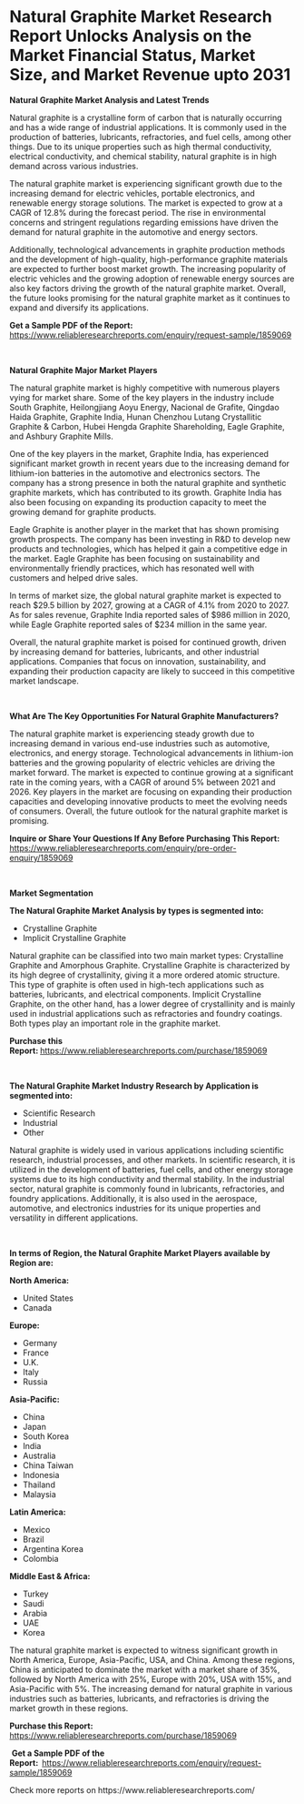 <p><h1>Natural Graphite Market Research Report Unlocks Analysis on the Market Financial Status, Market Size, and Market Revenue upto 2031</h1></p><p><strong>Natural Graphite Market Analysis and Latest Trends</strong></p>
<p><p>Natural graphite is a crystalline form of carbon that is naturally occurring and has a wide range of industrial applications. It is commonly used in the production of batteries, lubricants, refractories, and fuel cells, among other things. Due to its unique properties such as high thermal conductivity, electrical conductivity, and chemical stability, natural graphite is in high demand across various industries.</p><p>The natural graphite market is experiencing significant growth due to the increasing demand for electric vehicles, portable electronics, and renewable energy storage solutions. The market is expected to grow at a CAGR of 12.8% during the forecast period. The rise in environmental concerns and stringent regulations regarding emissions have driven the demand for natural graphite in the automotive and energy sectors.</p><p>Additionally, technological advancements in graphite production methods and the development of high-quality, high-performance graphite materials are expected to further boost market growth. The increasing popularity of electric vehicles and the growing adoption of renewable energy sources are also key factors driving the growth of the natural graphite market. Overall, the future looks promising for the natural graphite market as it continues to expand and diversify its applications.</p></p>
<p><strong>Get a Sample PDF of the Report:&nbsp;</strong> <a href="https://www.reliableresearchreports.com/enquiry/request-sample/1859069">https://www.reliableresearchreports.com/enquiry/request-sample/1859069</a></p>
<p>&nbsp;</p>
<p><strong>Natural Graphite Major Market Players</strong></p>
<p><p>The natural graphite market is highly competitive with numerous players vying for market share. Some of the key players in the industry include South Graphite, Heilongjiang Aoyu Energy, Nacional de Grafite, Qingdao Haida Graphite, Graphite India, Hunan Chenzhou Lutang Crystallitic Graphite & Carbon, Hubei Hengda Graphite Shareholding, Eagle Graphite, and Ashbury Graphite Mills.</p><p>One of the key players in the market, Graphite India, has experienced significant market growth in recent years due to the increasing demand for lithium-ion batteries in the automotive and electronics sectors. The company has a strong presence in both the natural graphite and synthetic graphite markets, which has contributed to its growth. Graphite India has also been focusing on expanding its production capacity to meet the growing demand for graphite products.</p><p>Eagle Graphite is another player in the market that has shown promising growth prospects. The company has been investing in R&D to develop new products and technologies, which has helped it gain a competitive edge in the market. Eagle Graphite has been focusing on sustainability and environmentally friendly practices, which has resonated well with customers and helped drive sales.</p><p>In terms of market size, the global natural graphite market is expected to reach $29.5 billion by 2027, growing at a CAGR of 4.1% from 2020 to 2027. As for sales revenue, Graphite India reported sales of $986 million in 2020, while Eagle Graphite reported sales of $234 million in the same year.</p><p>Overall, the natural graphite market is poised for continued growth, driven by increasing demand for batteries, lubricants, and other industrial applications. Companies that focus on innovation, sustainability, and expanding their production capacity are likely to succeed in this competitive market landscape.</p></p>
<p>&nbsp;</p>
<p><strong>What Are The Key Opportunities For Natural Graphite Manufacturers?</strong></p>
<p><p>The natural graphite market is experiencing steady growth due to increasing demand in various end-use industries such as automotive, electronics, and energy storage. Technological advancements in lithium-ion batteries and the growing popularity of electric vehicles are driving the market forward. The market is expected to continue growing at a significant rate in the coming years, with a CAGR of around 5% between 2021 and 2026. Key players in the market are focusing on expanding their production capacities and developing innovative products to meet the evolving needs of consumers. Overall, the future outlook for the natural graphite market is promising.</p></p>
<p><strong>Inquire or Share Your Questions If Any Before Purchasing This Report:</strong> <a href="https://www.reliableresearchreports.com/enquiry/pre-order-enquiry/1859069">https://www.reliableresearchreports.com/enquiry/pre-order-enquiry/1859069</a></p>
<p>&nbsp;</p>
<p><strong>Market Segmentation</strong></p>
<p><strong>The Natural Graphite Market Analysis by types is segmented into:</strong></p>
<p><ul><li>Crystalline Graphite</li><li>Implicit Crystalline Graphite</li></ul></p>
<p><p>Natural graphite can be classified into two main market types: Crystalline Graphite and Amorphous Graphite. Crystalline Graphite is characterized by its high degree of crystallinity, giving it a more ordered atomic structure. This type of graphite is often used in high-tech applications such as batteries, lubricants, and electrical components. Implicit Crystalline Graphite, on the other hand, has a lower degree of crystallinity and is mainly used in industrial applications such as refractories and foundry coatings. Both types play an important role in the graphite market.</p></p>
<p><strong>Purchase this Report:&nbsp;</strong><a href="https://www.reliableresearchreports.com/purchase/1859069">https://www.reliableresearchreports.com/purchase/1859069</a></p>
<p>&nbsp;</p>
<p><strong>The Natural Graphite Market Industry Research by Application is segmented into:</strong></p>
<p><ul><li>Scientific Research</li><li>Industrial</li><li>Other</li></ul></p>
<p><p>Natural graphite is widely used in various applications including scientific research, industrial processes, and other markets. In scientific research, it is utilized in the development of batteries, fuel cells, and other energy storage systems due to its high conductivity and thermal stability. In the industrial sector, natural graphite is commonly found in lubricants, refractories, and foundry applications. Additionally, it is also used in the aerospace, automotive, and electronics industries for its unique properties and versatility in different applications.</p></p>
<p>&nbsp;</p>
<p><strong>In terms of Region, the Natural Graphite Market Players available by Region are:</strong></p>
<p>
    <p> <strong> North America: </strong>
        <ul>
            <li>United States</li>
            <li>Canada</li>
        </ul>
        </p> 
    <p> <strong> Europe: </strong>
        <ul>
            <li>Germany</li>
            <li>France</li>
            <li>U.K.</li>
            <li>Italy</li>
            <li>Russia</li>
        </ul>
        </p> 
    <p> <strong> Asia-Pacific: </strong>
        <ul>
            <li>China</li>
            <li>Japan</li>
            <li>South Korea</li>
            <li>India</li>
            <li>Australia</li>
            <li>China Taiwan</li>
            <li>Indonesia</li>
            <li>Thailand</li>
            <li>Malaysia</li>
        </ul>
        </p> 
    <p> <strong> Latin America: </strong>
        <ul>
            <li>Mexico</li>
            <li>Brazil</li>
            <li>Argentina Korea</li>
            <li>Colombia</li>
        </ul>
        </p> 
    <p> <strong> Middle East & Africa: </strong>
        <ul>
            <li>Turkey</li>
            <li>Saudi</li>
            <li>Arabia</li>
            <li>UAE</li>
            <li>Korea</li>
        </ul>
    </p>
    </p>
<p><p>The natural graphite market is expected to witness significant growth in North America, Europe, Asia-Pacific, USA, and China. Among these regions, China is anticipated to dominate the market with a market share of 35%, followed by North America with 25%, Europe with 20%, USA with 15%, and Asia-Pacific with 5%. The increasing demand for natural graphite in various industries such as batteries, lubricants, and refractories is driving the market growth in these regions.</p></p>
<p><strong>Purchase this Report: </strong><a href="https://www.reliableresearchreports.com/purchase/1859069">https://www.reliableresearchreports.com/purchase/1859069</a></p>
<p>&nbsp;<strong>Get a Sample PDF of the Report:&nbsp;&nbsp;</strong><a href="https://www.reliableresearchreports.com/enquiry/request-sample/1859069">https://www.reliableresearchreports.com/enquiry/request-sample/1859069</a></p>
<p><strong></strong></p>
<p>Check more reports on https://www.reliableresearchreports.com/</p>
